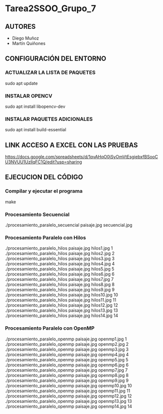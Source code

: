 # Tarea2SSOO_Grupo_7

## AUTORES
- Diego Muñoz
- Martín Quiñones

## CONFIGURACIÓN DEL ENTORNO

### ACTUALIZAR LA LISTA DE PAQUETES
sudo apt update
### INSTALAR OPENCV
sudo apt install libopencv-dev
### INSTALAR PAQUETES ADICIONALES
sudo apt install build-essential

## LINK ACCESO A EXCEL CON LAS PRUEBAS
https://docs.google.com/spreadsheets/d/1qvAHqO0jSyOmVtEsgiebxfBSooCU3NVUU1UzllqFC1Q/edit?usp=sharing

## EJECUCION DEL CÓDIGO

### Compilar y ejecutar el programa
make

### Procesamiento Secuencial
./procesamiento_paralelo_secuencial paisaje.jpg secuencial.jpg

### Procesamiento Paralelo con Hilos
./procesamiento_paralelo_hilos paisaje.jpg hilos1.jpg 1
./procesamiento_paralelo_hilos paisaje.jpg hilos2.jpg 2
./procesamiento_paralelo_hilos paisaje.jpg hilos3.jpg 3
./procesamiento_paralelo_hilos paisaje.jpg hilos4.jpg 4
./procesamiento_paralelo_hilos paisaje.jpg hilos5.jpg 5
./procesamiento_paralelo_hilos paisaje.jpg hilos6.jpg 6
./procesamiento_paralelo_hilos paisaje.jpg hilos7.jpg 7
./procesamiento_paralelo_hilos paisaje.jpg hilos8.jpg 8
./procesamiento_paralelo_hilos paisaje.jpg hilos9.jpg 9
./procesamiento_paralelo_hilos paisaje.jpg hilos10.jpg 10
./procesamiento_paralelo_hilos paisaje.jpg hilos11.jpg 11
./procesamiento_paralelo_hilos paisaje.jpg hilos12.jpg 12
./procesamiento_paralelo_hilos paisaje.jpg hilos13.jpg 13
./procesamiento_paralelo_hilos paisaje.jpg hilos14.jpg 14

### Procesamiento Paralelo con OpenMP

./procesamiento_paralelo_openmp paisaje.jpg openmp1.jpg 1
./procesamiento_paralelo_openmp paisaje.jpg openmp2.jpg 2
./procesamiento_paralelo_openmp paisaje.jpg openmp3.jpg 3
./procesamiento_paralelo_openmp paisaje.jpg openmp4.jpg 4
./procesamiento_paralelo_openmp paisaje.jpg openmp5.jpg 5
./procesamiento_paralelo_openmp paisaje.jpg openmp6.jpg 6
./procesamiento_paralelo_openmp paisaje.jpg openmp7.jpg 7
./procesamiento_paralelo_openmp paisaje.jpg openmp8.jpg 8
./procesamiento_paralelo_openmp paisaje.jpg openmp9.jpg 9
./procesamiento_paralelo_openmp paisaje.jpg openmp10.jpg 10
./procesamiento_paralelo_openmp paisaje.jpg openmp11.jpg 11
./procesamiento_paralelo_openmp paisaje.jpg openmp12.jpg 12
./procesamiento_paralelo_openmp paisaje.jpg openmp13.jpg 13
./procesamiento_paralelo_openmp paisaje.jpg openmp14.jpg 14
